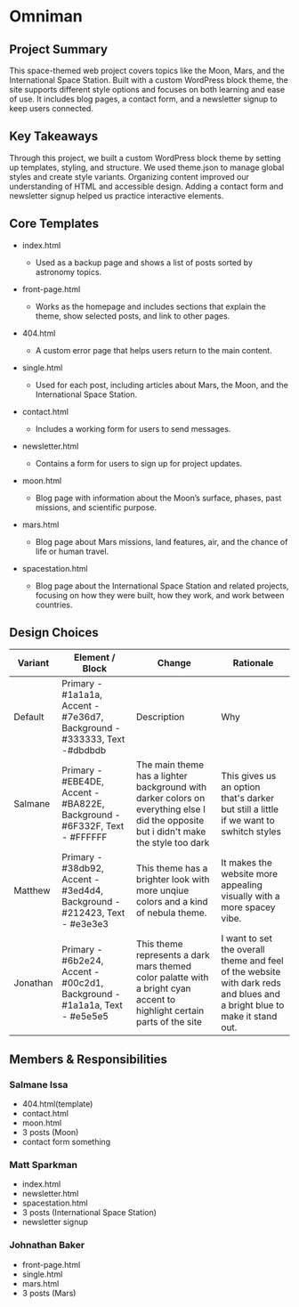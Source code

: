 # Omniman

## Project Summary

This space-themed web project covers topics like the Moon, Mars, and the International Space Station. Built with a custom WordPress block theme, the site supports different style options and focuses on both learning and ease of use. It includes blog pages, a contact form, and a newsletter signup to keep users connected.

## Key Takeaways

Through this project, we built a custom WordPress block theme by setting up templates, styling, and structure. We used theme.json to manage global styles and create style variants. Organizing content improved our understanding of HTML and accessible design. Adding a contact form and newsletter signup helped us practice interactive elements.

## Core Templates

- index.html

  - Used as a backup page and shows a list of posts sorted by astronomy topics.

- front-page.html

  - Works as the homepage and includes sections that explain the theme, show selected posts, and link to other pages.

- 404.html

  - A custom error page that helps users return to the main content.

- single.html

  - Used for each post, including articles about Mars, the Moon, and the International Space Station.

- contact.html

  - Includes a working form for users to send messages.

- newsletter.html

  - Contains a form for users to sign up for project updates.

- moon.html

  - Blog page with information about the Moon’s surface, phases, past missions, and scientific purpose.

- mars.html

  - Blog page about Mars missions, land features, air, and the chance of life or human travel.

- spacestation.html
  - Blog page about the International Space Station and related projects, focusing on how they were built, how they work, and work between countries.

## Design Choices

| Variant  | Element / Block                                                           | Change                                                                                                                                | Rationale                                                                                                                |
| -------- | ------------------------------------------------------------------------- | ------------------------------------------------------------------------------------------------------------------------------------- | ------------------------------------------------------------------------------------------------------------------------ |
| Default  | Primary - #1a1a1a, Accent - #7e36d7, Background - #333333, Text -#dbdbdb  | Description                                                                                                                           | Why                                                                                                                      |
| Salmane  | Primary - #EBE4DE, Accent - #BA822E, Background - #6F332F, Text - #FFFFFF | The main theme has a lighter background with darker colors on everything else I did the opposite but i didn't make the style too dark | This gives us an option that's darker but still a little if we want to swhitch styles                                    |
| Matthew  | Primary - #38db92, Accent - #3ed4d4, Background - #212423, Text - #e3e3e3 | This theme has a brighter look with more unqiue colors and a kind of nebula theme.                                                    | It makes the website more appealing visually with a more spacey vibe.                                                    |
| Jonathan | Primary - #6b2e24, Accent - #00c2d1, Background - #1a1a1a, Text - #e5e5e5 | This theme represents a dark mars themed color palatte with a bright cyan accent to highlight certain parts of the site               | I want to set the overall theme and feel of the website with dark reds and blues and a bright blue to make it stand out. |

## Members & Responsibilities

### Salmane Issa

- 404.html(template)
- contact.html
- moon.html
- 3 posts (Moon)
- contact form
  something

### Matt Sparkman

- index.html
- newsletter.html
- spacestation.html
- 3 posts (International Space Station)
- newsletter signup

### Johnathan Baker

- front-page.html
- single.html
- mars.html
- 3 posts (Mars)

